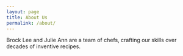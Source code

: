 ```yaml
---
layout: page
title: About Us
permalink: /about/
---
```


Brock Lee and Julie Ann are a team of chefs, crafting our skills over decades of inventive recipes.
